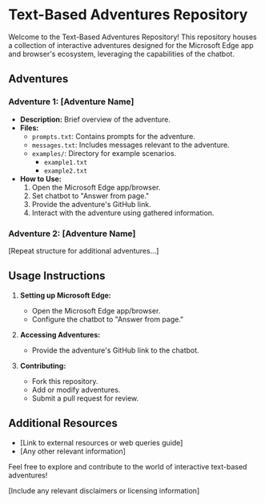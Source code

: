 # Text-Based Adventures Repository

Welcome to the Text-Based Adventures Repository! This repository houses a collection of interactive adventures designed for the Microsoft Edge app and browser's ecosystem, leveraging the capabilities of the chatbot.

## Adventures

### Adventure 1: [Adventure Name]

- **Description:** Brief overview of the adventure.
- **Files:**
  - `prompts.txt`: Contains prompts for the adventure.
  - `messages.txt`: Includes messages relevant to the adventure.
  - `examples/`: Directory for example scenarios.
    - `example1.txt`
    - `example2.txt`
- **How to Use:**
  1. Open the Microsoft Edge app/browser.
  2. Set chatbot to "Answer from page."
  3. Provide the adventure's GitHub link.
  4. Interact with the adventure using gathered information.

### Adventure 2: [Adventure Name]

[Repeat structure for additional adventures...]

## Usage Instructions

1. **Setting up Microsoft Edge:**
   - Open the Microsoft Edge app/browser.
   - Configure the chatbot to "Answer from page."

2. **Accessing Adventures:**
   - Provide the adventure's GitHub link to the chatbot.

3. **Contributing:**
   - Fork this repository.
   - Add or modify adventures.
   - Submit a pull request for review.

## Additional Resources

- [Link to external resources or web queries guide]
- [Any other relevant information]

Feel free to explore and contribute to the world of interactive text-based adventures!

[Include any relevant disclaimers or licensing information]
